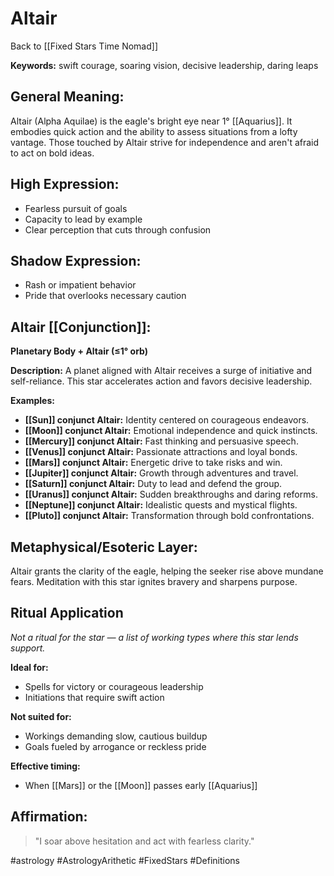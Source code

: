 # Altair

Back to [[Fixed Stars Time Nomad]]

**Keywords:** swift courage, soaring vision, decisive leadership, daring leaps

## General Meaning:
Altair (Alpha Aquilae) is the eagle's bright eye near 1° [[Aquarius]].
It embodies quick action and the ability to assess situations from a
lofty vantage. Those touched by Altair strive for independence and
aren't afraid to act on bold ideas.

## High Expression:
- Fearless pursuit of goals
- Capacity to lead by example
- Clear perception that cuts through confusion

## Shadow Expression:
- Rash or impatient behavior
- Pride that overlooks necessary caution

## Altair [[Conjunction]]:

**Planetary Body + Altair (≤1° orb)**

**Description:**
A planet aligned with Altair receives a surge of initiative and
self-reliance. This star accelerates action and favors decisive
leadership.

**Examples:**
- **[[Sun]] conjunct Altair:** Identity centered on courageous endeavors.
- **[[Moon]] conjunct Altair:** Emotional independence and quick instincts.
- **[[Mercury]] conjunct Altair:** Fast thinking and persuasive speech.
- **[[Venus]] conjunct Altair:** Passionate attractions and loyal bonds.
- **[[Mars]] conjunct Altair:** Energetic drive to take risks and win.
- **[[Jupiter]] conjunct Altair:** Growth through adventures and travel.
- **[[Saturn]] conjunct Altair:** Duty to lead and defend the group.
- **[[Uranus]] conjunct Altair:** Sudden breakthroughs and daring reforms.
- **[[Neptune]] conjunct Altair:** Idealistic quests and mystical flights.
- **[[Pluto]] conjunct Altair:** Transformation through bold confrontations.

## Metaphysical/Esoteric Layer:
Altair grants the clarity of the eagle, helping the seeker rise above
mundane fears. Meditation with this star ignites bravery and sharpens
purpose.

## Ritual Application
*Not a ritual for the star — a list of working types where this star
lends support.*

**Ideal for:**
- Spells for victory or courageous leadership
- Initiations that require swift action

**Not suited for:**
- Workings demanding slow, cautious buildup
- Goals fueled by arrogance or reckless pride

**Effective timing:**
- When [[Mars]] or the [[Moon]] passes early [[Aquarius]]

## Affirmation:

> "I soar above hesitation and act with fearless clarity."

#astrology #AstrologyArithetic #FixedStars #Definitions
